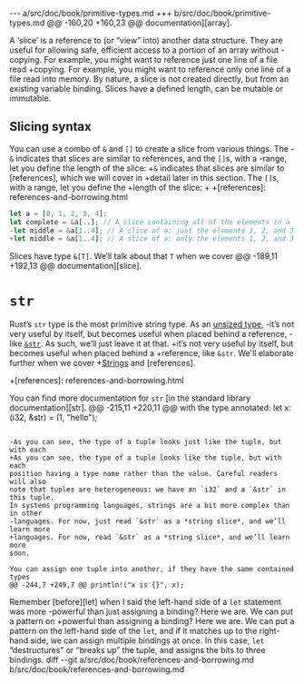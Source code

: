 --- a/src/doc/book/primitive-types.md
+++ b/src/doc/book/primitive-types.md
@@ -160,20 +160,23 @@ documentation][array].
 
 A ‘slice’ is a reference to (or “view” into) another data structure. They are
 useful for allowing safe, efficient access to a portion of an array without
-copying. For example, you might want to reference just one line of a file read
+copying. For example, you might want to reference only one line of a file read
 into memory. By nature, a slice is not created directly, but from an existing
 variable binding. Slices have a defined length, can be mutable or immutable.
 
 ## Slicing syntax
 
 You can use a combo of `&` and `[]` to create a slice from various things. The
-`&` indicates that slices are similar to references, and the `[]`s, with a
-range, let you define the length of the slice:
+`&` indicates that slices are similar to [references], which we will cover in
+detail later in this section. The `[]`s, with a range, let you define the
+length of the slice:
+
+[references]: references-and-borrowing.html
 
 ```rust
 let a = [0, 1, 2, 3, 4];
 let complete = &a[..]; // A slice containing all of the elements in a
-let middle = &a[1..4]; // A slice of a: just the elements 1, 2, and 3
+let middle = &a[1..4]; // A slice of a: only the elements 1, 2, and 3
 ```
 
 Slices have type `&[T]`. We’ll talk about that `T` when we cover
@@ -189,11 +192,13 @@ documentation][slice].
 # `str`
 
 Rust’s `str` type is the most primitive string type. As an [unsized type][dst],
-it’s not very useful by itself, but becomes useful when placed behind a reference,
-like [`&str`][strings]. As such, we’ll just leave it at that.
+it’s not very useful by itself, but becomes useful when placed behind a
+reference, like `&str`. We'll elaborate further when we cover
+[Strings][strings] and [references].
 
 [dst]: unsized-types.html
 [strings]: strings.html
+[references]: references-and-borrowing.html
 
 You can find more documentation for `str` [in the standard library
 documentation][str].
@@ -215,11 +220,11 @@ with the type annotated:
 let x: (i32, &str) = (1, "hello");
 ```
 
-As you can see, the type of a tuple looks just like the tuple, but with each
+As you can see, the type of a tuple looks like the tuple, but with each
 position having a type name rather than the value. Careful readers will also
 note that tuples are heterogeneous: we have an `i32` and a `&str` in this tuple.
 In systems programming languages, strings are a bit more complex than in other
-languages. For now, just read `&str` as a *string slice*, and we’ll learn more
+languages. For now, read `&str` as a *string slice*, and we’ll learn more
 soon.
 
 You can assign one tuple into another, if they have the same contained types
@@ -244,7 +249,7 @@ println!("x is {}", x);
 ```
 
 Remember [before][let] when I said the left-hand side of a `let` statement was more
-powerful than just assigning a binding? Here we are. We can put a pattern on
+powerful than assigning a binding? Here we are. We can put a pattern on
 the left-hand side of the `let`, and if it matches up to the right-hand side,
 we can assign multiple bindings at once. In this case, `let` “destructures”
 or “breaks up” the tuple, and assigns the bits to three bindings.
diff --git a/src/doc/book/references-and-borrowing.md b/src/doc/book/references-and-borrowing.md
